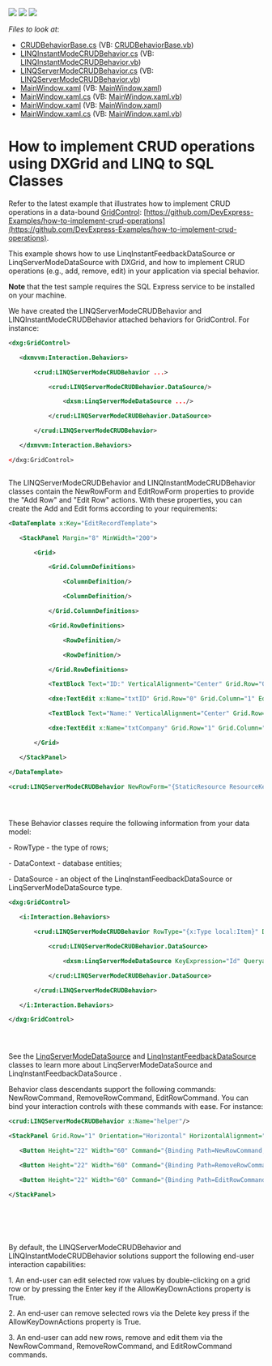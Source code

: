 <!-- default badges list -->
![](https://img.shields.io/endpoint?url=https://codecentral.devexpress.com/api/v1/VersionRange/128651102/13.2.5%2B)
[![](https://img.shields.io/badge/Open_in_DevExpress_Support_Center-FF7200?style=flat-square&logo=DevExpress&logoColor=white)](https://supportcenter.devexpress.com/ticket/details/E3864)
[![](https://img.shields.io/badge/📖_How_to_use_DevExpress_Examples-e9f6fc?style=flat-square)](https://docs.devexpress.com/GeneralInformation/403183)
<!-- default badges end -->
<!-- default file list -->
*Files to look at*:

* [CRUDBehaviorBase.cs](./CS/CRUDBehavior/CRUDBehaviorBase.cs) (VB: [CRUDBehaviorBase.vb](./VB/CRUDBehavior/CRUDBehaviorBase.vb))
* [LINQInstantModeCRUDBehavior.cs](./CS/CRUDBehavior/LINQInstantModeCRUDBehavior.cs) (VB: [LINQInstantModeCRUDBehavior.vb](./VB/CRUDBehavior/LINQInstantModeCRUDBehavior.vb))
* [LINQServerModeCRUDBehavior.cs](./CS/CRUDBehavior/LINQServerModeCRUDBehavior.cs) (VB: [LINQServerModeCRUDBehavior.vb](./VB/CRUDBehavior/LINQServerModeCRUDBehavior.vb))
* [MainWindow.xaml](./CS/LINQInstant/MainWindow.xaml) (VB: [MainWindow.xaml](./VB/LINQInstant/MainWindow.xaml))
* [MainWindow.xaml.cs](./CS/LINQInstant/MainWindow.xaml.cs) (VB: [MainWindow.xaml.vb](./VB/LINQInstant/MainWindow.xaml.vb))
* [MainWindow.xaml](./CS/LINQServer/MainWindow.xaml) (VB: [MainWindow.xaml](./VB/LINQServer/MainWindow.xaml))
* [MainWindow.xaml.cs](./CS/LINQServer/MainWindow.xaml.cs) (VB: [MainWindow.xaml.vb](./VB/LINQServer/MainWindow.xaml.vb))
<!-- default file list end -->
# How to implement CRUD operations using DXGrid and LINQ to SQL Classes

Refer to the latest example that illustrates how to implement CRUD operations in a data-bound [GridControl](https://docs.devexpress.com/WPF/DevExpress.Xpf.Grid.GridControl): [https://github.com/DevExpress-Examples/how-to-implement-crud-operations](https://github.com/DevExpress-Examples/how-to-implement-crud-operations).

<p>This example shows how to use LinqInstantFeedbackDataSource or LinqServerModeDataSource with DXGrid, and how to implement CRUD operations (e.g., add, remove, edit) in your application via special behavior.</p><p><strong>Note</strong> that the test sample requires the SQL Express service to be installed on your machine.</p><p>We have created the LINQServerModeCRUDBehavior and LINQInstantModeCRUDBehavior attached behaviors for GridControl. For instance: </p>

```xml
<dxg:GridControl>

   <dxmvvm:Interaction.Behaviors>

       <crud:LINQServerModeCRUDBehavior ...>

           <crud:LINQServerModeCRUDBehavior.DataSource/>

               <dxsm:LinqServerModeDataSource .../>

           </crud:LINQServerModeCRUDBehavior.DataSource>

       </crud:LINQServerModeCRUDBehavior>

   </dxmvvm:Interaction.Behaviors>

</dxg:GridControl>



```

<p>The LINQServerModeCRUDBehavior and LINQInstantModeCRUDBehavior classes contain the NewRowForm and EditRowForm properties to provide the "Add Row" and "Edit Row" actions. With these properties, you can create the Add and Edit forms according to your requirements:</p>

```xml
<DataTemplate x:Key="EditRecordTemplate">

   <StackPanel Margin="8" MinWidth="200">

       <Grid>

           <Grid.ColumnDefinitions>

               <ColumnDefinition/>

               <ColumnDefinition/>

           </Grid.ColumnDefinitions>

           <Grid.RowDefinitions>

               <RowDefinition/>

               <RowDefinition/>

           </Grid.RowDefinitions>

           <TextBlock Text="ID:" VerticalAlignment="Center" Grid.Row="0" Grid.Column="0" Margin="0,0,6,4" />

           <dxe:TextEdit x:Name="txtID" Grid.Row="0" Grid.Column="1" EditValue="{Binding Path=Id, Mode=TwoWay}" Margin="0,0,0,4" />

           <TextBlock Text="Name:" VerticalAlignment="Center" Grid.Row="1" Grid.Column="0" Margin="0,0,6,4" />

           <dxe:TextEdit x:Name="txtCompany" Grid.Row="1" Grid.Column="1" EditValue="{Binding Path=Name, Mode=TwoWay}" Margin="0,0,0,4" />

       </Grid>

   </StackPanel>

</DataTemplate>

<crud:LINQServerModeCRUDBehavior NewRowForm="{StaticResource ResourceKey=EditRecordTemplate}" EditRowForm="{StaticResource ResourceKey=EditRecordTemplate}"/> 





```

<p>These Behavior classes require the following information from your data model:</p><p>- RowType - the type of rows;</p><p>- DataContext - database entities;</p><p>- DataSource - an object of the LinqInstantFeedbackDataSource or LinqServerModeDataSource type.</p>

```xml
<dxg:GridControl>

   <i:Interaction.Behaviors>

       <crud:LINQServerModeCRUDBehavior RowType="{x:Type local:Item}" DataContext="{Binding Source={StaticResource DataClassesDataContext}}">

           <crud:LINQServerModeCRUDBehavior.DataSource>

               <dxsm:LinqServerModeDataSource KeyExpression="Id" QueryableSource="{Binding Items, Source={StaticResource DataClassesDataContext}}"/>

           </crud:LINQServerModeCRUDBehavior.DataSource>

       </crud:LINQServerModeCRUDBehavior>

   </i:Interaction.Behaviors>

</dxg:GridControl> 





```

<p>See the <a href="http://documentation.devexpress.com/#WPF/clsDevExpressXpfCoreServerModeLinqServerModeDataSourcetopic"><u>LinqServerModeDataSource</u></a> and <a href="http://documentation.devexpress.com/#WPF/clsDevExpressXpfCoreServerModeLinqInstantFeedbackDataSourcetopic"><u>LinqInstantFeedbackDataSource</u></a> classes to learn more about LinqServerModeDataSource and LinqInstantFeedbackDataSource .</p><p>Behavior class descendants support the following commands: NewRowCommand, RemoveRowCommand, EditRowCommand. You can bind your interaction controls with these commands with ease. For instance:</p>

```xml
<crud:LINQServerModeCRUDBehavior x:Name="helper"/>

<StackPanel Grid.Row="1" Orientation="Horizontal" HorizontalAlignment="Center">

   <Button Height="22" Width="60" Command="{Binding Path=NewRowCommand, ElementName=helper}">Add</Button>

   <Button Height="22" Width="60" Command="{Binding Path=RemoveRowCommand, ElementName=helper}" Margin="6,0,6,0">Remove</Button>

   <Button Height="22" Width="60" Command="{Binding Path=EditRowCommand, ElementName=helper}">Edit</Button>

</StackPanel>





```

<p>                    </p><p>By default, the LINQServerModeCRUDBehavior and LINQInstantModeCRUDBehavior solutions support the following end-user interaction capabilities:</p><p>1. An end-user can edit selected row values by double-clicking on a grid row or by pressing the Enter key if the AllowKeyDownActions property is True.</p><p>2. An end-user can remove selected rows via the Delete key press if the AllowKeyDownActions property is True.</p><p>3. An end-user can add new rows, remove and edit them via the NewRowCommand, RemoveRowCommand, and EditRowCommand commands.</p>

<br/>



